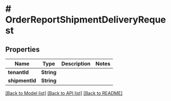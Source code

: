 # # OrderReportShipmentDeliveryRequest


## Properties 


Name | Type | Description | Notes
------------ | ------------- | ------------- | -------------
**tenantId**| **String** |   |
**shipmentId**| **String** |   |


[[Back to Model list]](../../README.md#models) [[Back to API list]](../../README.md#endpoints) [[Back to README]](../../README.md)

